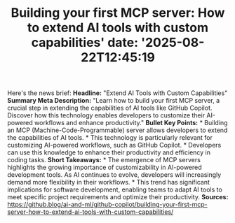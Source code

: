 ﻿---
title: "Building your first MCP server: How to extend AI tools with custom capabilities'
date: '2025-08-22T12:45:19"
category: "Markets"
summary: ""
slug: "building your first mcp server how to extend ai tools with c"
source_urls:
  - "https://github.blog/ai-and-ml/github-copilot/building-your-first-mcp-server-how-to-extend-ai-tools-with-custom-capabilities/"
seo:
  title: "Building your first MCP server: How to extend AI tools with custom capabilities | Hash n Hedge'
  description: '"
  keywords: ["news", "markets", "brief"]
---
Here's the news brief:  **Headline:** "Extend AI Tools with Custom Capabilities"  **Summary Meta Description:** "Learn how to build your first MCP server, a crucial step in extending the capabilities of AI tools like GitHub Copilot. Discover how this technology enables developers to customize their AI-powered workflows and enhance productivity."  **Bullet Key Points:**  * Building an MCP (Machine-Code-Programmable) server allows developers to extend the capabilities of AI tools. * This technology is particularly relevant for customizing AI-powered workflows, such as GitHub Copilot. * Developers can use this knowledge to enhance their productivity and efficiency in coding tasks.  **Short Takeaways:**  * The emergence of MCP servers highlights the growing importance of customizability in AI-powered development tools. As AI continues to evolve, developers will increasingly demand more flexibility in their workflows. * This trend has significant implications for software development, enabling teams to adapt AI tools to meet specific project requirements and optimize their productivity.  **Sources:** https://github.blog/ai-and-ml/github-copilot/building-your-first-mcp-server-how-to-extend-ai-tools-with-custom-capabilities/ 
